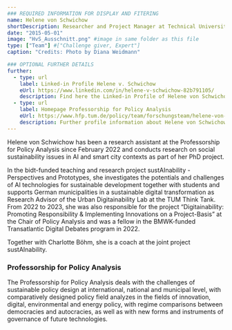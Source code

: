 ```yaml
---
### REQUIRED INFORMATION FOR DISPLAY AND FITERING
name: Helene von Schwichow
shortDescription: Researcher and Project Manager at Technical University of Munich
date: "2015-05-01"
image: "HvS_Ausschnitt.png" #image in same folder as this file
type: ["Team"] #["Challenge giver, Expert"]
caption: "Credits: Photo by Diana Weidmann"

### OPTIONAL FURTHER DETAILS
further:
  - type: url
    label: Linked-in Profile Helene v. Schwichow
    eUrl: https://www.linkedin.com/in/helene-v-schwichow-82b791105/
    description: Find here the Linked-in Profile of Helene von Schwichow
  - type: url
    label: Homepage Professorship for Policy Analysis
    eUrl: https://www.hfp.tum.de/policy/team/forschungsteam/helene-von-schwichow/
    description: Further profile information about Helene von Schwichow
---
```


Helene von Schwichow has been a research assistant at the Professorship for Policy Analysis since February 2022 and conducts research on social sustainability issues in AI and smart city contexts as part of her PhD project.

In the bidt-funded teaching and research project sustAInability - Perspectives and Prototypes, she investigates the potentials and challenges of AI technologies for sustainable development together with students and supports German municipalities in a sustainable digital transformation as Research Advisor of the Urban Digitainability Lab at the TUM Think Tank. 
From 2022 to 2023, she was also responsible for the project “Digitainability: Promoting Responsibility & Implementing Innovations on a Project-Basis” at the Chair of Policy Analysis and was a fellow in the BMWK-funded Transatlantic Digital Debates program in 2022.



Together with Charlotte Böhm, she is a coach at the joint project sustAInability.

### Professorship for Policy Analysis

The Professorship for Policy Analysis deals with the challenges of sustainable policy design at international, national and municipal level, with comparatively designed policy field analyzes in the fields of innovation, digital, environmental and energy policy, with regime comparisons between democracies and autocracies, as well as with new forms and instruments of governance of future technologies.
